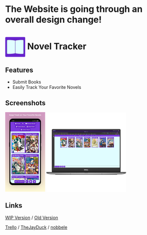 
# The Website is going through an overall design change!

# <img alt="logo" src="public/book.svg" width=64 align="center" /> Novel Tracker

## Features
* Submit Books
* Easily Track Your Favorite Novels

## Screenshots
<img alt="mobile mockup" src="public/mockup_MOBILE.png" width=128 /> <img alt="pc mockup" src="public/mockup_PC.png" width=256 />

## Links
[WIP Version](https://novel-tracker.vercel.app/) /
[Old Version](https://lightnoveltracker-old.herokuapp.com/)


[Trello](https://trello.com/b/dPv92vJW/light-novel-tracker) /
[TheJayDuck](https://github.com/thejayduck) /
[nobbele](https://github.com/nobbele)
